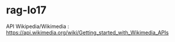 # rag-lo17

API Wikipedia/Wikimedia : https://api.wikimedia.org/wiki/Getting_started_with_Wikimedia_APIs
